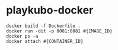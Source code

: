 # playkubo-docker
```
docker build -f Dockerfile .
docker run -dit -p 8081:8081 #{IMAGE_ID}
docker ps -a
docker attach #{CONTAINER_ID}
```
